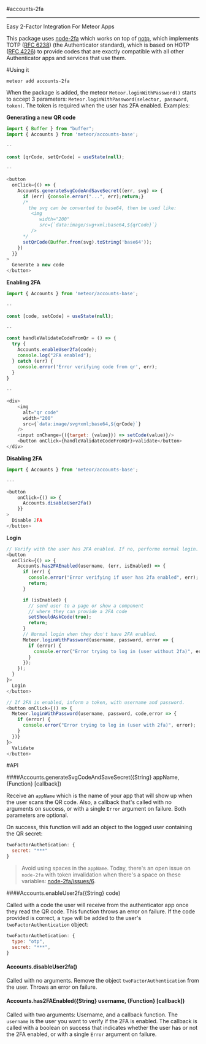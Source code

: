 #accounts-2fa

---

Easy 2-Factor Integration For Meteor Apps

This package uses [node-2fa](https://www.npmjs.com/package/node-2fa) which works on top of [notp](https://github.com/guyht/notp), which implements TOTP ([RFC 6238](https://www.ietf.org/rfc/rfc6238.txt)) (the Authenticator standard), which is based on HOTP ([RFC 4226](https://www.ietf.org/rfc/rfc4226.txt)) to provide codes that are exactly compatible with all other Authenticator apps and services that use them.


#Using it

```shell
meteor add accounts-2fa
```

When the package is added, the meteor `Meteor.loginWithPassword()` starts to accept 3 parameters: `Meteor.loginWithPassword(selector, password, token)`. The token is required when the user has 2FA enabled. Examples: 

**Generating a new QR code**
```js
import { Buffer } from "buffer";
import { Accounts } from 'meteor/accounts-base';

--
  
const [qrCode, setQrCode] = useState(null);

--
  
<button
  onClick={() => {
    Accounts.generateSvgCodeAndSaveSecret((err, svg) => {
      if (err) {console.error("...", err);return;}
      /*
        the svg can be converted to base64, then be used like: 
         <img 
            width="200"
            src={`data:image/svg+xml;base64,${qrCode}`}
         />
      */
      setQrCode(Buffer.from(svg).toString('base64'));
    })
  }}
>
  Generate a new code
</button>
```

**Enabling 2FA**
```js
import { Accounts } from 'meteor/accounts-base';

--
  
const [code, setCode] = useState(null);

--

const handleValidateCodeFromQr = () => {
  try {
    Accounts.enableUser2fa(code);
    console.log("2FA enabled");
  } catch (err) {
    console.error('Error verifying code from qr', err);
  }
}
  
--
  
<div>
    <img
      alt="qr code"
      width="200"
      src={`data:image/svg+xml;base64,${qrCode}`}
    />
    <input onChange={({target: {value}}) => setCode(value)}/>
    <button onClick={handleValidateCodeFromQr}>validate</button>
</div>
```

**Disabling 2FA**
```js
import { Accounts } from 'meteor/accounts-base';

---

<button
    onClick={() => {
      Accounts.disableUser2fa()
    }}
>
  Disable 2FA
</button>
```

**Login**

```js
// Verify with the user has 2FA enabled. If no, performe normal login.
<button 
  onClick={() => {
    Accounts.has2FAEnabled(username, (err, isEnabled) => {
      if (err) {
        console.error("Error verifying if user has 2fa enabled", err);
        return;
      }

      if (isEnabled) {
        // send user to a page or show a component 
        // where they can provide a 2FA code
        setShouldAskCode(true);
        return;
      }
      // Normal login when they don't have 2FA enabled.
      Meteor.loginWithPassword(username, password, error => {
        if (error) {
          console.error("Error trying to log in (user without 2fa)", error);
        }
      });
    });
  }
}>
  Login
</button>

// If 2FA is enabled, inform a token, with username and password.
<button onClick={() => {
  Meteor.loginWithPassword(username, password, code,error => {
    if (error) {
      console.error("Error trying to log in (user with 2fa)", error);
    }
  })}
}>
  Validate
</button>
```

#API

####Accounts.generateSvgCodeAndSaveSecret({String} appName, {Function} [callback])

Receive an `appName` which is the name of your app that will show up when the user scans the QR code. Also, a callback that's called with no arguments on success, or with a single `Error` argument
on failure. Both parameters are optional.

On success, this function will add an object to the logged user containing the QR secret:

```js
twoFactorAuthetication: {
  secret: "***"
}
```

> Avoid using spaces in the `appName`. Today, there's an open issue on `node-2fa` with token invalidation when there's a space on these variables: [node-2fa/issues/6](https://github.com/jeremyscalpello/node-2fa/issues/6). 

####Accounts.enableUser2fa({String} code)

Called with a code the user will receive from the authenticator app once they read the QR code. This function throws an error on failure. If the code provided is correct, a `type` will be added to the user's `twoFactorAuthentication` object:

```js
twoFactorAuthetication: {
  type: "otp",
  secret: "***",
}
```

#### Accounts.disableUser2fa()

Called with no arguments. Remove the object `twoFactorAuthentication` from the user. Throws an error on failure.


#### Accounts.has2FAEnabled({String} username, {Function} [callback])

Called with two arguments: Username, and a callback function. The `username` is the user you want to verify if the 2FA is enabled. The callback is called with a boolean on success that indicates whether the user has or not the 2FA enabled, or with a single `Error` argument on failure.
